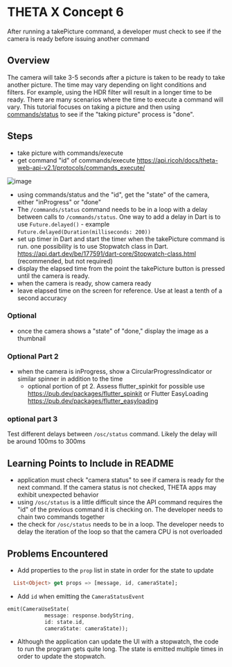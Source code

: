 # THETA X Concept 6

After running a takePicture command, a developer must check to see if the camera is ready before issuing another command

## Overview

The camera will take 3-5 seconds after a picture is taken to be ready to take another picture.  The time may vary depending on light conditions and filters.  For example, using the HDR filter will result in a longer time to be ready.  There are many scenarios where the time to execute a command will vary.  This tutorial focuses on taking a picture and then using [commands/status](https://api.ricoh/docs/theta-web-api-v2.1/protocols/commands_status/) to see if the "taking picture" process is "done".

## Steps
* take picture with commands/execute
* get command "id" of commands/execute https://api.ricoh/docs/theta-web-api-v2.1/protocols/commands_execute/

![image](https://user-images.githubusercontent.com/5799860/176561306-21da5cbd-a078-4466-af66-2e0afce837f3.png)

* using commands/status and the "id", get the "state" of the camera, either "inProgress" or "done"
* The `/commands/status` command needs to be in a loop with a delay between calls to `/commands/status`.  One way to add a delay in Dart is to use `Future.delayed()` - example    `Future.delayed(Duration(milliseconds: 200))`
* set up timer in Dart and start the timer when the takePicture command is run.  one possibility is to use Stopwatch class in Dart. https://api.dart.dev/be/177591/dart-core/Stopwatch-class.html (recommended, but not required)
* display the elapsed time from the point the takePicture button is pressed until the camera is ready. 
* when the camera is ready, show camera ready
* leave elapsed time on the screen for reference.  Use at least a tenth of a second accuracy

### Optional

* once the camera shows a "state" of "done," display the image as a thumbnail

### Optional Part 2

* when the camera is inProgress, show a CircularProgressIndicator or similar spinner in addition to the time
  * optional portion of pt 2.  Assess flutter_spinkit for possible use https://pub.dev/packages/flutter_spinkit  or Flutter EasyLoading https://pub.dev/packages/flutter_easyloading

### optional part 3

Test different delays between `/osc/status` command.  Likely the delay will be around 100ms to 300ms

## Learning Points to Include in README

* application must check "camera status" to see if camera is ready for the next command.  If the camera status is not checked, THETA apps may exhibit unexpected behavior
* using `/osc/status` is a little difficult since the API command requires the "id" of the previous command it is checking on.  The developer needs to chain two commands together
* the check for `/osc/status` needs to be in a loop.  The developer needs to delay the iteration of the loop so that the camera CPU is not overloaded

## Problems Encountered

* Add properties to the `prop` list in state in order for the state to update

```dart
  List<Object> get props => [message, id, cameraState];
```

* Add `id` when emitting the `CameraStatusEvent` 

```dart
emit(CameraUseState(
            message: response.bodyString,
            id: state.id,
            cameraState: cameraState));
```

* Although the application can update the UI with a stopwatch, the code to run the program gets quite long. The state is emitted multiple times in order to update the stopwatch. 
